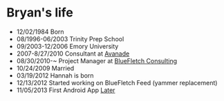 Bryan's life
===============

- 12/02/1984 Born
- 08/1996-06/2003 Trinity Prep School
- 09/2003-12/2006 Emory University
- 2007-8/27/2010 Consultant at [Avanade](http://www.avanade.com "Avanade")
- 08/30/2010-~ Project Manager at [BlueFletch Consulting](http://bluefletch.com "BlueFletch Mobile Consulting")
- 10/24/2009 Married
- 03/19/2012 Hannah is born
- 12/13/2012 Started working on BlueFletch Feed (yammer replacement)
- 11/05/2013 First Android App [Later](https://play.google.com/store/apps/details?id=com.bryankrosenbaum.later&hl=en "Later")
